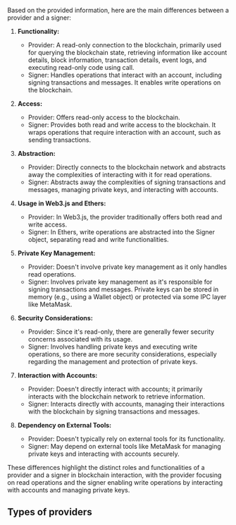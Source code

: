 Based on the provided information, here are the main differences between a provider and a signer:

1. **Functionality:**
   - Provider: A read-only connection to the blockchain, primarily used for querying the blockchain state, retrieving information like account details, block information, transaction details, event logs, and executing read-only code using call.
   - Signer: Handles operations that interact with an account, including signing transactions and messages. It enables write operations on the blockchain.

2. **Access:**
   - Provider: Offers read-only access to the blockchain.
   - Signer: Provides both read and write access to the blockchain. It wraps operations that require interaction with an account, such as sending transactions.

3. **Abstraction:**
   - Provider: Directly connects to the blockchain network and abstracts away the complexities of interacting with it for read operations.
   - Signer: Abstracts away the complexities of signing transactions and messages, managing private keys, and interacting with accounts.

4. **Usage in Web3.js and Ethers:**
   - Provider: In Web3.js, the provider traditionally offers both read and write access.
   - Signer: In Ethers, write operations are abstracted into the Signer object, separating read and write functionalities.

5. **Private Key Management:**
   - Provider: Doesn't involve private key management as it only handles read operations.
   - Signer: Involves private key management as it's responsible for signing transactions and messages. Private keys can be stored in memory (e.g., using a Wallet object) or protected via some IPC layer like MetaMask.

6. **Security Considerations:**
   - Provider: Since it's read-only, there are generally fewer security concerns associated with its usage.
   - Signer: Involves handling private keys and executing write operations, so there are more security considerations, especially regarding the management and protection of private keys.

7. **Interaction with Accounts:**
   - Provider: Doesn't directly interact with accounts; it primarily interacts with the blockchain network to retrieve information.
   - Signer: Interacts directly with accounts, managing their interactions with the blockchain by signing transactions and messages.

8. **Dependency on External Tools:**
   - Provider: Doesn't typically rely on external tools for its functionality.
   - Signer: May depend on external tools like MetaMask for managing private keys and interacting with accounts securely.

These differences highlight the distinct roles and functionalities of a provider and a signer in blockchain interaction, with the provider focusing on read operations and the signer enabling write operations by interacting with accounts and managing private keys.
## Types of providers

